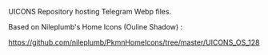 UICONS Repository hosting Telegram Webp files.

Based on Nileplumb's Home Icons (Ouline Shadow) :

https://github.com/nileplumb/PkmnHomeIcons/tree/master/UICONS_OS_128
